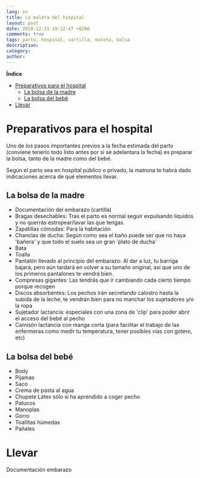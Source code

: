 ```yaml
---
lang: es
title: La maleta del hospital
layout: post
date: 2018-12-21 19:22:47 +0200
comments: true
tags: parto, hospital, cartilla, maleta, bolsa
description:
category:
author:
---
```


**Índice**
<!-- TOC depthFrom:1 insertAnchor:true orderedList:true -->

- [Preparativos para el hospital](#preparativos-para-el-hospital)
    - [La bolsa de la madre](#la-bolsa-de-la-madre)
    - [La bolsa del bebé](#la-bolsa-del-beb%C3%A9)
- [Llevar](#llevar)

<!-- /TOC -->

<a id="markdown-preparativos-para-el-hospital" name="preparativos-para-el-hospital"></a>
# Preparativos para el hospital

Uno de los pasos importantes previos a la fecha estimada del parto (conviene tenerlo todo listo antes por si se adelantara la fecha) es preparar la bolsa, tanto de la madre como del bebé.

Según el parto sea en hospital público o privado, la matrona te habrá dado indicaciones acerca de qué elementos llevar.

<a id="markdown-la-bolsa-de-la-madre" name="la-bolsa-de-la-madre"></a>
## La bolsa de la madre
- Documentación del embarazo (cartilla)
- Bragas desechables: Tras el parto es normal seguir expulsando liquidos y no querrás estropear/lavar las que tengas.
- Zapatillas cómodas: Para la habitación
- Chanclas de ducha: Según como sea el baño puede ser que no haya 'bañera' y que todo el suelo sea un gran 'plato de ducha'
- Bata
- Toalla
- Pantalón llevado al principio del embarazo: Al dar a luz, tu barriga bajará, pero aún tardará en volver a su tamaño original, así que uno de los primeros pantalones te vendrá bien.
- Compresas gigantes: Las tendrás que ir cambiando cada cierto tiempo porque recogen 
- Discos absorbentes: Los pechos irán secretando calostro hasta la subida de la leche, te vendrán bien para no manchar los sujetadores y/o la ropa
- Sujetador lactancia: especiales con una zona de 'clip' para poder abrir el acceso del bebé al pecho
- Camisón lactancia con manga corta (para facilitar el trabajo de las enfermeras como medir tu temperatura, tener posibles vías con gotero, etc)

<a id="markdown-la-bolsa-del-bebé" name="la-bolsa-del-bebé"></a>
## La bolsa del bebé
- Body
- Pijamas
- Saco
- Crema de pasta al agua
- Chupete Látex sólo si ha aprendido a coger pecho
- Patucos
- Manoplas
- Gorro
- Toallitas húmedas
- Pañales


<a id="markdown-llevar" name="llevar"></a>
# Llevar

Documentación embarazo

